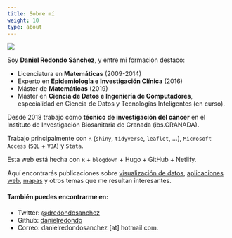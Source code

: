 ```yaml
---
title: Sobre mí
weight: 10
type: about
---
```


![](/about/logo_about.jpeg)

Soy **Daniel Redondo Sánchez**, y entre mi formación destaco:

- Licenciatura en **Matemáticas** (2009-2014)
- Experto en **Epidemiología e Investigación Clínica** (2016)
- Máster de **Matemáticas** (2019)
- Máster en **Ciencia de Datos e Ingeniería de Computadores**, especialidad en Ciencia de Datos y Tecnologías Inteligentes (en curso).

Desde 2018 trabajo como **técnico de investigación del cáncer** en el Instituto de Investigación Biosanitaria de Granada (ibs.GRANADA).

Trabajo principalmente con `R` (`shiny`, `tidyverse`, `leaflet`, ...), `Microsoft Access` (`SQL` + `VBA`) y `Stata`.

Esta web está hecha con `R` + `blogdown` + Hugo + GitHub + Netlify.

Aquí encontrarás publicaciones sobre [visualización de datos](/tags/visualizando/), [aplicaciones web](/aplicaciones/), [mapas](/tags/mapas/) y otros temas que me resultan interesantes.

#### También puedes encontrarme en:

* Twitter: [@dredondosanchez](https://twitter.com/dredondosanchez)  
* Github: [danielredondo](https://github.com/danielredondo)
* Correo: danielredondosanchez [at] hotmail.com.